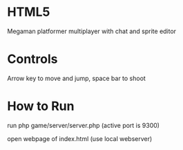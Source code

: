 # HTML5
Megaman platformer multiplayer with chat and sprite editor

# Controls
Arrow key to move and jump, space bar to shoot

# How to Run

run php game/server/server.php (active port is 9300)

open webpage of index.html (use local webserver)
